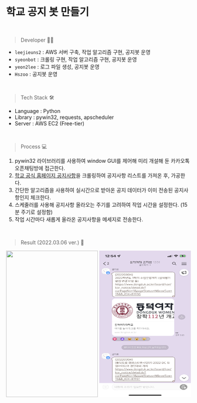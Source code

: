 # 학교 공지 봇 만들기

<br>

> Developer 👩‍💻

- `leejieuns2` : AWS 서버 구축, 작업 알고리즘 구현, 공지봇 운영
- `syeonbot` : 크롤링 구현, 작업 알고리즘 구현, 공지봇 운영
- `yeon2lee` : 로그 파일 생성, 공지봇 운영
- `Hszoo` : 공지봇 운영

<br>

> Tech Stack 🛠

- Language : Python
- Library : pywin32, requests, apscheduler
- Server : AWS EC2 (Free-tier)

<br>

> Process 💻

1. pywin32 라이브러리를 사용하여 window GUI를 제어해 미리 개설해 둔 카카오톡 오픈채팅방에 접근한다.
2. [학교 공식 홈페이지 공지사항](https://www.dongduk.ac.kr/board/kor/kor_notice/list.do)을 크롤링하여 공지사항 리스트를 가져온 후, 가공한다.
3. 간단한 알고리즘을 사용하여 실시간으로 받아온 공지 데이터가 이미 전송된 공지사항인지 체크한다.
4. 스케줄러를 사용해 공지사항 올라오는 주기를 고려하여 작업 시간을 설정한다. (15분 주기로 설정함)
5. 작업 시간마다 새롭게 올라온 공지사항을 메세지로 전송한다.

<br>

> Result (2022.03.06 ver.) 📱

<div align="center">
    <img src="./img/noticebot_capture.PNG" width="250" height="400">
    <img src="./img/noticebot_capture2.PNG" width="250" height="400">
</div>
